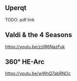 ## Uperqt
TODO: pdf link

## Valdi & the 4 Seasons
https://youtu.be/zzIR6NazFuk

## 360° HE-Arc
https://youtu.be/wWhQ7abRNOc
